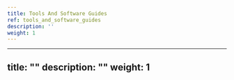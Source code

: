 ```yaml
---
title: Tools And Software Guides
ref: tools_and_software_guides
description: ''
weight: 1
---
```

---
title: ""
description: ""
weight: 1
---